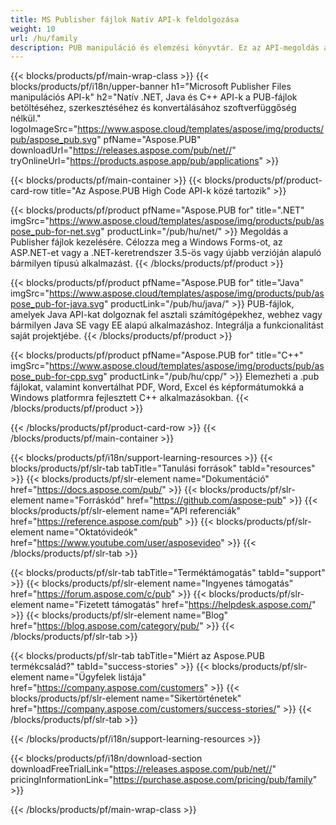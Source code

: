 ```yaml
---
title: MS Publisher fájlok Natív API-k feldolgozása
weight: 10
url: /hu/family
description: PUB manipuláció és elemzési könyvtár. Ez az API-megoldás az MS publisher fájlok betöltésére, szerkesztésére, renderelésére és PDF-fájlokká konvertálására bármilyen platformon.
---
```


{{< blocks/products/pf/main-wrap-class >}}
{{< blocks/products/pf/i18n/upper-banner h1="Microsoft Publisher Files manipulációs API-k" h2="Natív .NET, Java és C++ API-k a PUB-fájlok betöltéséhez, szerkesztéséhez és konvertálásához szoftverfüggőség nélkül." logoImageSrc="https://www.aspose.cloud/templates/aspose/img/products/pub/aspose_pub.svg" pfName="Aspose.PUB" downloadUrl="https://releases.aspose.com/pub/net//" tryOnlineUrl="https://products.aspose.app/pub/applications" >}}

{{< blocks/products/pf/main-container >}}
{{< blocks/products/pf/product-card-row title="Az Aspose.PUB High Code API-k közé tartozik" >}}

{{< blocks/products/pf/product pfName="Aspose.PUB for" title=".NET" imgSrc="https://www.aspose.cloud/templates/aspose/img/products/pub/aspose_pub-for-net.svg" productLink="/pub/hu/net/" >}}
Megoldás a Publisher fájlok kezelésére. Célozza meg a Windows Forms-ot, az ASP.NET-et vagy a .NET-keretrendszer 3.5-ös vagy újabb verzióján alapuló bármilyen típusú alkalmazást.
{{< /blocks/products/pf/product >}}

{{< blocks/products/pf/product pfName="Aspose.PUB for" title="Java" imgSrc="https://www.aspose.cloud/templates/aspose/img/products/pub/aspose_pub-for-java.svg" productLink="/pub/hu/java/" >}}
PUB-fájlok, amelyek Java API-kat dolgoznak fel asztali számítógépekhez, webhez vagy bármilyen Java SE vagy EE alapú alkalmazáshoz. Integrálja a funkcionalitást saját projektjébe.
{{< /blocks/products/pf/product >}}

{{< blocks/products/pf/product pfName="Aspose.PUB for" title="C++" imgSrc="https://www.aspose.cloud/templates/aspose/img/products/pub/aspose_pub-for-cpp.svg" productLink="/pub/hu/cpp/" >}}
Elemezheti a .pub fájlokat, valamint konvertálhat PDF, Word, Excel és képformátumokká a Windows platformra fejlesztett C++ alkalmazásokban.
{{< /blocks/products/pf/product >}}

{{< /blocks/products/pf/product-card-row >}}
{{< /blocks/products/pf/main-container >}}

{{< blocks/products/pf/i18n/support-learning-resources >}}
{{< blocks/products/pf/slr-tab tabTitle="Tanulási források" tabId="resources" >}}
{{< blocks/products/pf/slr-element name="Dokumentáció" href="https://docs.aspose.com/pub/" >}}
{{< blocks/products/pf/slr-element name="Forráskód" href="https://github.com/aspose-pub" >}}
{{< blocks/products/pf/slr-element name="API referenciák" href="https://reference.aspose.com/pub" >}}
{{< blocks/products/pf/slr-element name="Oktatóvideók" href="https://www.youtube.com/user/asposevideo" >}}
{{< /blocks/products/pf/slr-tab >}}

{{< blocks/products/pf/slr-tab tabTitle="Terméktámogatás" tabId="support" >}}
{{< blocks/products/pf/slr-element name="Ingyenes támogatás" href="https://forum.aspose.com/c/pub" >}}
{{< blocks/products/pf/slr-element name="Fizetett támogatás" href="https://helpdesk.aspose.com/" >}}
{{< blocks/products/pf/slr-element name="Blog" href="https://blog.aspose.com/category/pub/" >}}
{{< /blocks/products/pf/slr-tab >}}

{{< blocks/products/pf/slr-tab tabTitle="Miért az Aspose.PUB termékcsalád?" tabId="success-stories" >}}
{{< blocks/products/pf/slr-element name="Ügyfelek listája" href="https://company.aspose.com/customers" >}}
{{< blocks/products/pf/slr-element name="Sikertörténetek" href="https://company.aspose.com/customers/success-stories/" >}}
{{< /blocks/products/pf/slr-tab >}}

{{< /blocks/products/pf/i18n/support-learning-resources >}}

{{< blocks/products/pf/i18n/download-section downloadFreeTrialLink="https://releases.aspose.com/pub/net//" pricingInformationLink="https://purchase.aspose.com/pricing/pub/family" >}}

{{< /blocks/products/pf/main-wrap-class >}}